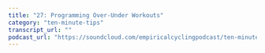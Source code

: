 ```yaml
---
title: "27: Programming Over-Under Workouts"
category: "ten-minute-tips"
transcript_url: ""
podcast_url: "https://soundcloud.com/empiricalcyclingpodcast/ten-minute-tips-27-programming-over-under-workouts"
---
```

